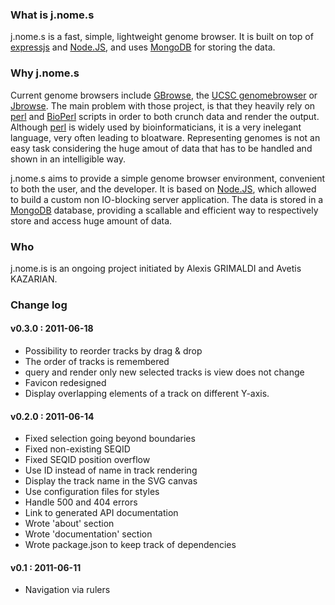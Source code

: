 ### What is j.nome.s

j.nome.s is a fast, simple, lightweight genome browser.
It is built on top of [expressjs][expressjs] and [Node.JS][nodejs],
and uses [MongoDB][mongodb] for storing the data.

### Why j.nome.s

Current genome browsers include [GBrowse][gbrowse], the [UCSC genomebrowser][ucsc_browser]
or [Jbrowse][jbrowse]. The main problem with those project, is that they
heavily rely on [perl][perl] and [BioPerl][bioperl] scripts in order to both crunch data
and render the output.
Although [perl][perl] is widely used by bioinformaticians, it is a very inelegant
language, very often leading to bloatware.
Representing genomes is not an easy task considering the huge amout of data
that has to be handled and shown in an intelligible way.

j.nome.s aims to provide a simple genome browser environment, convenient to
both the user, and the developer.
It is based on [Node.JS][nodejs], which allowed to build a custom non
IO-blocking server application. The data is stored in a 
[MongoDB][mongodb] database, providing a scallable and
efficient way to respectively store and access huge amount of data.

### Who

j.nome.is is an ongoing project initiated by Alexis GRIMALDI and Avetis
KAZARIAN.

### Change log
  
#### v0.3.0 : 2011-06-18
* Possibility to reorder tracks by drag & drop
* The order of tracks is remembered
* query and render only new selected tracks is view does not change
* Favicon redesigned
* Display overlapping elements of a track on different Y-axis.

#### v0.2.0 : 2011-06-14
* Fixed selection going beyond boundaries
* Fixed non-existing SEQID
* Fixed SEQID position overflow
* Use ID instead of name in track rendering
* Display the track name in the SVG canvas
* Use configuration files for styles
* Handle 500 and 404 errors
* Link to generated API documentation
* Wrote 'about' section
* Wrote 'documentation' section
* Wrote package.json to keep track of dependencies

#### v0.1 : 2011-06-11
* Navigation via rulers


[gbrowse]: http://www.gbrowse.org/index.html
[ucsc_browser]: http://genome.ucsc.edu/
[jbrowse]: http://jbrowse.org/
[perl]: http://www.perl.org/
[bioperl]: http://www.bioperl.org/
[expressjs]: http://expressjs.com/
[nodejs]: http://nodejs.org/
[mongodb]: http://www.mongodb.org/
